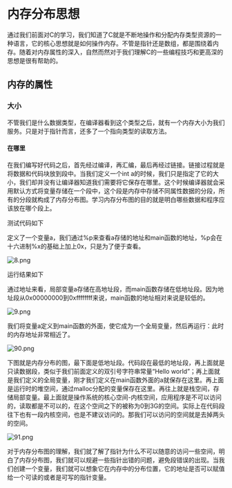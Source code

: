 # 内存分布思想

通过我们前面对C的学习，我们知道了C就是不断地操作和分配内存类型资源的一种语言，它的核心思想就是如何操作内存。不管是指针还是数组，都是围绕着内存。随着对内存属性的深入，自然而然对于我们理解C的一些编程技巧和更高深的思想是很有帮助的。

## 内存的属性

### 大小

不管我们是什么数据类型，在编译器看到这个类型之后，就有一个内存大小为我们服务。只是对于指针而言，还多了一个指向类型的读取方法。

#### 在哪里

在我们编写好代码之后，首先经过编译，再汇编，最后再经过链接。链接过程就是将数据和代码块放到段中。当我们定义一个int a的时候，我们只是指定了它的大小，我们却并没有让编译器知道我们需要将它保存在哪里。这个时候编译器就会采用默认方式将变量存储在一个段中，这个段是内存中存储不同属性数据的分段，所有的分段就构成了内存分布图。学习内存分布图的目的就是明白哪些数据和程序应该放在哪个段上。

测试代码如下


定义了一个变量a，我们通过%p来查看a存储的地址和main函数的地址，%p会在十六进制%x的基础上加上0x，只是为了便于查看。

![8.png](http://www.maiziedu.com/uploads/new_img/NKDIihzKlj33aNofQJ.png)


运行结果如下


通过地址来看，局部变量a存储在高地址段，而main函数存储在低地址段。因为地址段从0x00000000到0xffffffff来说，main函数的地址相对来说是较低的。

![9.png](http://www.maiziedu.com/uploads/new_img/yAHYAgVnCmxNX3KRsj.png)

我们将变量a定义到main函数的外面，使它成为一个全局变量，然后再运行：此时的内存地址非常相近了。

![90.png](http://www.maiziedu.com/uploads/new_img/fFIEvXiA72J0oEYHJP.png)

下图就是内存分布的图，最下面是低地址段。代码段在最低的地址段，再上面就是只读数据段，类似于我们前面定义的双引号字符串常量“Hello world”；再上面就是我们定义的全局变量，刚才我们定义在main函数外面的a就保存在这里。再上面是运行时的堆空间，通过malloc分配的变量保存在这里。再往上就是栈空间，存储局部变量。最上面就是操作系统的核心空间-内核空间，应用程序是不可以访问的，读取都是不可以的，在这个空间之下的被称为0到3G的空间。实际上在代码段往下也有一段内核空间，也是不建议访问的。那我们可以访问的空间就是去掉两头的空间。

![91.png](http://www.maiziedu.com/uploads/new_img/XRFyIf1icXrYMpPR5F.png)

对于内存分布图的理解，我们就了解了指针为什么不可以随意的访问一些空间，明白了内存分布图，我们就可以规避一些指针出错的问题，避免段错误的出现。当我们创建一个变量，我们就可以想象它在内存中的分布位置，它的地址是否可以赋值给一个可读的或者是可写的指针变量。